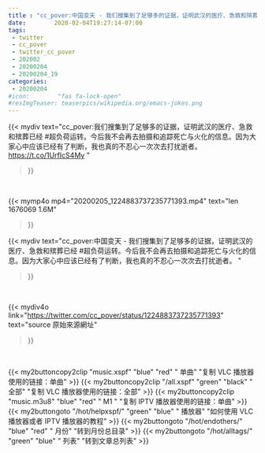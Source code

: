 ```yaml
---
title : "cc_pover:中国变天 - 我们搜集到了足够多的证据，证明武汉的医疗、急救和殡葬已经 #超负荷运转。今后我不会再去拍摄和追踪死亡与火化的信息。因为大家心中应该已经有了判断，我也真的不忍心一次次去打扰逝者。 "
date:        2020-02-04T19:27:14-07:00
tags:
 - twitter
 - cc_pover
 - twitter_cc_pover
 - 202002
 - 20200204
 - 20200204_19
categories:
 - 20200204
#icon:        "fas fa-lock-open"
#resImgTeaser: teaserpics/wikipedia.org/emacs-jokes.png
---
```


{{< mydiv text="cc_pover:我们搜集到了足够多的证据，证明武汉的医疗、急救和殡葬已经 #超负荷运转。今后我不会再去拍摄和追踪死亡与火化的信息。因为大家心中应该已经有了判断，我也真的不忍心一次次去打扰逝者。 https://t.co/1UrfIcS4My "
>}}
<br>


{{< mymp4o mp4="20200205_1224883737235771393.mp4"
text="len 1676069    1.6M"
>}}


{{< mydiv text="cc_pover:中国变天 - 我们搜集到了足够多的证据，证明武汉的医疗、急救和殡葬已经 #超负荷运转。今后我不会再去拍摄和追踪死亡与火化的信息。因为大家心中应该已经有了判断，我也真的不忍心一次次去打扰逝者。 "
>}}
<br>

{{< mydiv4o link="https://twitter.com/cc_pover/status/1224883737235771393"
text="source 原始來源網址"
>}}


<br>





{{< my2buttoncopy2clip "music.xspf"        "blue"   "red"    " 单曲"  "复制 VLC 播放器使用的链接：单曲" >}} {{< my2buttoncopy2clip "/all.xspf"         "green"  "black"  " 全部"  "复制 VLC 播放器使用的链接：全部" >}} {{< my2buttoncopy2clip "music.m3u8"        "blue"   "red"    " M1 "    "复制 IPTV 播放器使用的链接：单曲" >}} {{< my2buttongoto      "/hot/helpxspf/"    "green"  "blue"   " 播放器" "如何使用 VLC 播放器或者 IPTV 播放器的教程" >}} {{< my2buttongoto      "/hot/endothers/"   "blue"   "red"    " 月份"   "转到月份总目录" >}} {{< my2buttongoto      "/hot/alltags/"     "green"  "blue"   " 列表"   "转到文章总列表" >}} 
